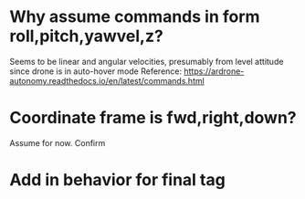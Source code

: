 # Why assume commands in form roll,pitch,yawvel,z?
Seems to be linear and angular velocities, presumably from level
attitude since drone is in auto-hover mode
Reference: https://ardrone-autonomy.readthedocs.io/en/latest/commands.html

# Coordinate frame is fwd,right,down?
Assume for now. Confirm

# Add in behavior for final tag
